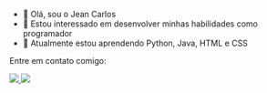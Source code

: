 - 👋 Olá, sou o Jean Carlos
- 👀 Estou interessado em desenvolver minhas habilidades como programador
- 🌱 Atualmente estou aprendendo Python, Java, HTML e CSS

Entre em contato comigo:

<a href="https://www.linkedin.com/in/jean-carlos-henning-de-paula-aba66a212/">
        <img src="https://img.shields.io/badge/LinkedIn-0077B5?style=for-the-badge&logo=linkedin&logoColor=white">
        </img>
    </a>

<a href="https://api.whatsapp.com/send?phone=5547991797653">
    <img src="https://img.shields.io/badge/WhatsApp-25D366?style=for-the-badge&logo=whatsapp&logoColor=white">
    </img>
</a>